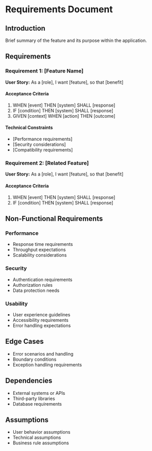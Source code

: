# Requirements Document

## Introduction
Brief summary of the feature and its purpose within the application.

## Requirements

### Requirement 1: [Feature Name]
**User Story:** As a [role], I want [feature], so that [benefit]

#### Acceptance Criteria
1. WHEN [event] THEN [system] SHALL [response]
2. IF [condition] THEN [system] SHALL [response]
3. GIVEN [context] WHEN [action] THEN [outcome]

#### Technical Constraints
- [Performance requirements]
- [Security considerations]
- [Compatibility requirements]

### Requirement 2: [Related Feature]
**User Story:** As a [role], I want [feature], so that [benefit]

#### Acceptance Criteria
1. WHEN [event] THEN [system] SHALL [response]
2. IF [condition] THEN [system] SHALL [response]

## Non-Functional Requirements

### Performance
- Response time requirements
- Throughput expectations
- Scalability considerations

### Security
- Authentication requirements
- Authorization rules
- Data protection needs

### Usability
- User experience guidelines
- Accessibility requirements
- Error handling expectations

## Edge Cases
- Error scenarios and handling
- Boundary conditions
- Exception handling requirements

## Dependencies
- External systems or APIs
- Third-party libraries
- Database requirements

## Assumptions
- User behavior assumptions
- Technical assumptions
- Business rule assumptions